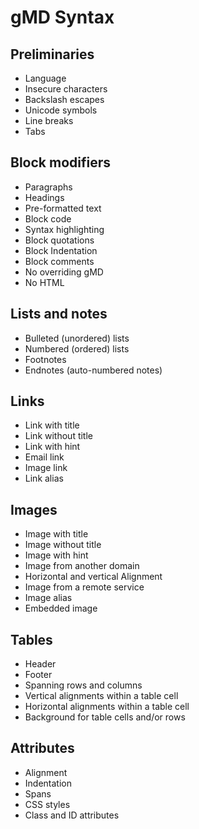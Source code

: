 # gMD Syntax

## Preliminaries

- Language
- Insecure characters
- Backslash escapes
- Unicode symbols
- Line breaks
- Tabs

## Block modifiers

- Paragraphs
- Headings
- Pre-formatted text
- Block code
- Syntax highlighting
- Block quotations
- Block Indentation
- Block comments
- No overriding gMD 
- No HTML

## Lists and notes

- Bulleted (unordered) lists
- Numbered (ordered) lists
- Footnotes
- Endnotes (auto-numbered notes)

## Links 

- Link with title
- Link without title
- Link with hint
- Email link
- Image link
- Link alias

## Images

- Image with title
- Image without title
- Image with hint 
- Image from another domain
- Horizontal and vertical Alignment
- Image from a remote service
- Image alias
- Embedded image

## Tables

- Header
- Footer
- Spanning rows and columns
- Vertical alignments within a table cell
- Horizontal alignments within a table cell
- Background for table cells and/or rows 

## Attributes

- Alignment
- Indentation
- Spans
- CSS styles
- Class and ID attributes
   






